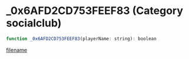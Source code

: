 # _0x6AFD2CD753FEEF83 (Category socialclub)

```js
function _0x6AFD2CD753FEEF83(playerName: string): boolean
```

[filename](_0x6AFD2CD753FEEF83_m.md ':include')